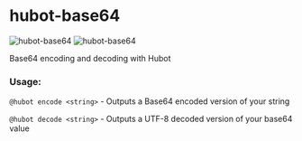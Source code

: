 # hubot-base64
![hubot-base64](https://img.shields.io/npm/v/hubot-base64.svg)
![hubot-base64](https://img.shields.io/npm/dt/hubot-base64.svg) 

Base64 encoding and decoding with Hubot 


### Usage: 

`@hubot encode <string>` - Outputs a Base64 encoded version of your string

`@hubot decode <string>` - Outputs a UTF-8 decoded version of your base64 value

